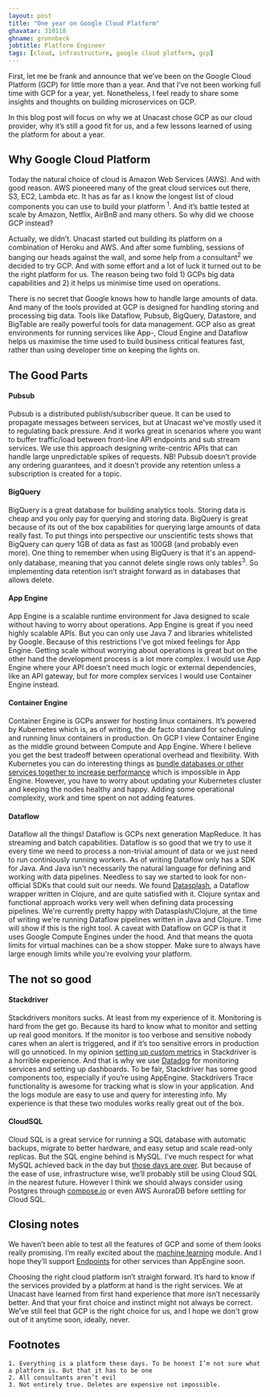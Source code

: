 ```yaml
---
layout: post
title: "One year on Google Cloud Platform"
ghavatar: 310118
ghname: gronnbeck
jobtitle: Platform Engineer
tags: [cloud, infrastructure, google cloud platform, gcp]
---
```


First, let me be frank and announce that we’ve been on the Google Cloud Platform (GCP) for little more than a year. And that I’ve not been working full time with GCP for a year, yet. Nonetheless, I feel ready to share some insights and thoughts on building microservices on GCP.

In this blog post will focus on why we at Unacast chose GCP as our cloud provider, why it’s still a good fit for us, and a few lessons learned of using the platform for about a year.

## Why Google Cloud Platform

Today the natural choice of cloud is Amazon Web Services (AWS). And with good reason. AWS pioneered many of the great cloud services out there, S3, EC2, Lambda etc. It has as far as I know the longest list of cloud components you can use to build your platform <sup>1</sup>. And it’s battle tested at scale by Amazon, Netflix, AirBnB and many others. So why did we choose GCP instead?

Actually, we didn’t. Unacast started out building its platform on a combination of Heroku and AWS. And after some fumbling, sessions of banging our heads against the wall, and some help from a consultant<sup>2</sup> we decided to try GCP. And with some effort and a lot of luck it turned out to be the right platform for us. The reason being two fold 1) GCPs big data capabilities and 2) it helps us minimise time used on operations.  

There is no secret that Google knows how to handle large amounts of data. And many of the tools provided at GCP is designed for handling storing and processing big data. Tools like Dataflow, Pubsub, BigQuery, Datastore, and BigTable are really powerful tools for data management. GCP also as great environments for running services like App-, Cloud Engine and Dataflow helps us maximise the time used to build business critical features fast, rather than using developer time on keeping the lights on.

## The Good Parts

#### Pubsub

Pubsub is a distributed publish/subscriber queue. It can be used to propagate messages between services, but at Unacast we've mostly used it to regulating back pressure. And it works great in scenarios where you want to buffer traffic/load between front-line API endpoints and sub stream services. We use this approach designing write-centric APIs that can handle large unpredictable spikes of requests. NB! Pubsub doesn’t provide any ordering guarantees, and it doesn’t provide any retention unless a subscription is created for a topic.

#### BigQuery

BigQuery is a great database for building analytics tools. Storing data is cheap and you only pay for querying and storing data. BigQuery is great because of its out of the box capabilities for querying large amounts of data really fast. To put things into perspective our unscientific tests shows that BigQuery can query 1GB of data as fast as 100GB (and probably even more). One thing to remember when using BigQuery is that it's an append-only database, meaning that you cannot delete single rows only tables<sup>3</sup>. So implementing data retention isn’t straight forward as in databases that allows delete.

#### App Engine

App Engine is a scalable runtime environment for Java designed to scale without having to worry about operations. App Engine is great if you need highly scalable APIs. But you can only use Java 7 and libraries whitelisted by Google. Because of this restrictions I’ve got mixed feelings for App Engine. Getting scale without worrying about operations is great but on the other hand the development process is a lot more complex. I would use App Engine where your API doesn’t need much logic or external dependencies, like an API gateway, but for more complex services I would use Container Engine instead.

#### Container Engine

Container Engine is GCPs answer for hosting linux containers. It’s powered by Kubernetes which is, as of writing, the de facto standard for scheduling and running linux containers in production. On GCP I view Container Engine as the middle ground between Compute and App Engine. Where I believe you get the best tradeoff between operational overhead and flexibility. With Kubernetes you can do interesting things as [bundle databases or other services together to increase performance](http://labs.unacast.com/2016/11/22/high-performance-read-api/) which is impossible in App Engine. However, you have to worry about updating your Kubernetes cluster and keeping the nodes healthy and happy. Adding some operational complexity, work and time spent on not adding features.

#### Dataflow

Dataflow all the things! Dataflow is GCPs next generation MapReduce. It has streaming and batch capabilities. Dataflow is so good that we try to use it every time we need to process a non-trivial amount of data or we just need to run continiously running workers. As of writing Dataflow only has a SDK for Java. And Java isn't necessarily the natural language for defining and working with data pipelines. Needless to say we started to look for non-official SDKs that could suit our needs. We found [Datasplash](https://github.com/ngrunwald/datasplash), a Dataflow wrapper written in Clojure, and are quite satisfied with it. Clojure  syntax and functional approach works very well when defining data processing pipelines. We're currently pretty happy with Datasplash/Clojure, at the time of writing we're running Dataflow pipelines written in Java and Clojure. Time will show if this is the right tool. A caveat with Dataflow on GCP is that it uses Google Compute Engines under the hood. And that means the quota limits for virtual machines can be a show stopper. Make sure to always have large enough limits while you're evolving your platform.

## The not so good

#### Stackdriver
Stackdrivers monitors sucks. At least from my experience of it. Monitoring is hard from the get go. Because its hard to know what to monitor and setting up real good monitors. If the monitor is too verbose and sensitive nobody cares when an alert is triggered, and if it’s too sensitive errors in production will go unnoticed. In my opinion [setting up custom metrics](https://cloud.google.com/monitoring/custom-metrics/creating-metrics) in Stackdriver is a horrible experience. And that is why we use [Datadog](https://datadoghq.com) for monitoring services and setting up dashboards. To be fair, Stackdriver has some good components too, especially if you’re using AppEngine. Stackdrivers Trace functionality is awesome for tracking what is slow in your application. And the logs module are easy to use and query for interesting info. My experience is that these two modules works really great out of the box.

#### CloudSQL
Cloud SQL is a great service for running a SQL database with automatic backups, migrate to better hardware, and easy setup and scale read-only replicas. But the SQL engine behind is MySQL. I’ve much respect for what MySQL achieved back in the day but [those days are over](https://grimoire.ca/mysql/choose-something-else). But because of the ease of use, infrastructure wise, we’ll probably still be using Cloud SQL in the nearest future. However I think we should always consider using Postgres through [compose.io](https://compose.io) or even AWS AuroraDB before settling for Cloud SQL.

## Closing notes

We haven’t been able to test all the features of GCP and some of them looks really promising. I’m really excited about the [machine learning](https://cloud.google.com/products/machine-learning/) module. And I hope they’ll support [Endpoints](https://cloud.google.com/appengine/docs/java/endpoints/) for other services than AppEngine soon.

Choosing the right cloud platform isn’t straight forward. It’s hard to know if the services provided by a platform at hand is the right services. We at Unacast have learned from first hand experience that more isn’t necessarily better. And that your first choice and instinct might not always be correct. We’ve still feel that GCP is the right choice for us, and I hope we don't grow out of it anytime soon, ideally, never.

## Footnotes

    1. Everything is a platform these days. To be honest I’m not sure what a platform is. But that it has to be one
    2. All consultants aren’t evil
    3. Not entirely true. Deletes are expensive not impossible.
